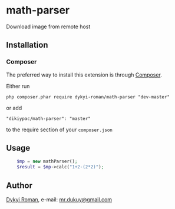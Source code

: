 # math-parser
Download image from remote host


## Installation

### Composer

The preferred way to install this extension is through [Composer](http://getcomposer.org/).

Either run

```
php composer.phar require dykyi-roman/math-parser "dev-master"
```

or add

```
"dikiypac/math-parser": "master"
```

to the require section of your ```composer.json```

## Usage

```php
    $mp = new mathParser();
    $result = $mp->calc("1+2-(2*2)");
```

## Author

[Dykyi Roman](https://github.com/dykyi-roman/), e-mail: [mr.dukuy@gmail.com](mailto:mr.dukuy@gmail.com)
